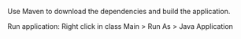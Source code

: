 Use Maven to download the dependencies and build the application.

Run application:
Right click in class Main > Run As > Java Application
